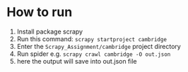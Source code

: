 # How to run
1. Install package scrapy
2. Run this command: `scrapy startproject cambridge`
3. Enter the `Scrapy_Assignment/cambridge` project directory
4. Run spider e.g. `scrapy crawl cambridge -O out.json`
5. here the output will save into out.json file

